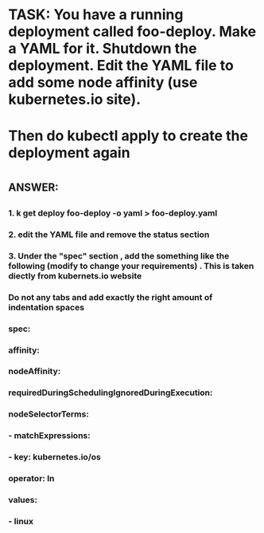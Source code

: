 

# TASK: You have a running deployment called foo-deploy.  Make a YAML for it. Shutdown the deployment. Edit the YAML file to add some node affinity (use kubernetes.io site).
#         Then do kubectl apply to create the deployment again
#
#
## ANSWER:
##
###
### 1. k get deploy foo-deploy -o yaml > foo-deploy.yaml
### 2. edit the YAML file and remove the status section
### 3. Under the "spec" section , add the something like the following (modify to change your requirements) . This is taken diectly from kubernets.io website
###       Do not any tabs and add exactly the right amount of indentation spaces
### spec:
###   affinity:
###     nodeAffinity:
###       requiredDuringSchedulingIgnoredDuringExecution:
###         nodeSelectorTerms:
###         - matchExpressions:
###           - key: kubernetes.io/os
###             operator: In
###             values:
###            - linux
